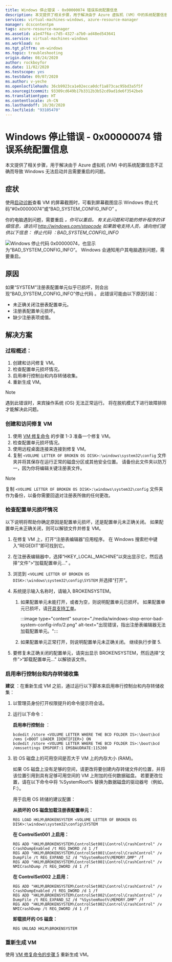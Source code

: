```yaml
---
title: Windows 停止错误 - 0x00000074 错误系统配置信息
description: 本文提供了相关步骤，用于解决由于 Azure 虚拟机 (VM) 中的系统配置信息不正确而导致 Windows 无法启动并且需要重启的问题。
services: virtual-machines-windows, azure-resource-manager
manager: dcscontentpm
tags: azure-resource-manager
ms.assetid: a1e47f6a-c7d5-4327-a7b0-ad48ed543641
ms.service: virtual-machines-windows
ms.workload: na
ms.tgt_pltfrm: vm-windows
ms.topic: troubleshooting
origin.date: 08/24/2020
author: rockboyfor
ms.date: 11/02/2020
ms.testscope: yes
ms.testdate: 09/07/2020
ms.author: v-yeche
ms.openlocfilehash: 36cb9923ca1e02ecca0dcf1a873cac95bd3a5f5f
ms.sourcegitcommit: 93309cd649b17b3312b3b52cd9ad1de6f3542beb
ms.translationtype: HT
ms.contentlocale: zh-CN
ms.lasthandoff: 10/30/2020
ms.locfileid: "93105470"
---
```

<!--Verified successfully-->
# <a name="windows-stop-error---0x00000074-bad-system-config-info"></a>Windows 停止错误 - 0x00000074 错误系统配置信息

本文提供了相关步骤，用于解决由于 Azure 虚拟机 (VM) 中的系统配置信息不正确而导致 Windows 无法启动并且需要重启的问题。

## <a name="symptom"></a>症状

使用[启动诊断](./boot-diagnostics.md)查看 VM 的屏幕截图时，可看到屏幕截图显示 Windows 停止代码“#0x00000074”或“BAD_SYSTEM_CONFIG_INFO” 。

你的电脑遇到问题，需要重启 *。你可以重启。
有关此问题和可能的修补程序的详细信息，请访问 http://windows.com/stopcode
如果致电支持人员，请向他们提供以下信息：
停止代码*   *：BAD_SYSTEM_CONFIG_INFO*

  ![Windows 停止代码 0x00000074，也显示为“BAD_SYSTEM_CONFIG_INFO”。 Windows 会通知用户其电脑遇到问题，需要重启。](./media/windows-stop-error-bad-system-config-info/1.png)

## <a name="cause"></a>原因

如果“SYSTEM”注册表配置单元似乎已损坏，则会出现“BAD_SYSTEM_CONFIG_INFO”停止代码 。 此错误可能由以下原因引起：

- 未正确关闭注册表配置单元。
- 注册表配置单元损坏。
- 缺少注册表项或值。

## <a name="solution"></a>解决方案

### <a name="process-overview"></a>过程概述：

1. 创建和访问修复 VM。
1. 检查配置单元损坏情况。
1. 启用串行控制台和内存转储收集。
1. 重新生成 VM。

> [!NOTE]
> 遇到此错误时，来宾操作系统 (OS) 无法正常运行。 将在脱机模式下进行故障排除才能解决此问题。

### <a name="create-and-access-a-repair-vm"></a>创建和访问修复 VM

1. 使用 [VM 修复命令](./repair-windows-vm-using-azure-virtual-machine-repair-commands.md) 的步骤 1-3 准备一个修复 VM。
1. 检查配置单元损坏情况。
1. 使用远程桌面连接来连接到修复 VM。
1. 复制 `<VOLUME LETTER OF BROKEN OS DISK>:\windows\system32\config` 文件夹并将其保存在运行正常的磁盘分区或其他安全位置。 请备份此文件夹以防万一，因为你将编辑关键注册表文件。 

> [!NOTE]
> 复制 `<VOLUME LETTER OF BROKEN OS DISK>:\windows\system32\config` 文件夹作为备份，以备你需要回退对注册表所做的任何更改。

### <a name="check-for-hive-corruption"></a>检查配置单元损坏情况

以下说明将帮助你确定原因是配置单元损坏，还是配置单元未正确关闭。 如果配置单元未正确关闭，则可以解锁文件并修复 VM。

1. 在修复 VM 上，打开“注册表编辑器”应用程序。 在 Windows 搜索栏中键入“REGEDIT”即可找到它。
1. 在注册表编辑器中，选择“HKEY_LOCAL_MACHINE”以突出显示它，然后选择“文件”>“加载配置单元…”  。
1. 浏览到 `<VOLUME LETTER OF BROKEN OS DISK>:\windows\system32\config\SYSTEM` 并选择“打开”。
1. 系统提示输入名称时，请输入 BROKENSYSTEM。

    1. 如果配置单元未能打开，或者为空，则说明配置单元已损坏。 如果配置单元已损坏，请[开具支持工单](https://support.azure.cn/support/support-azure/)。

        :::image type="content" source="./media/windows-stop-error-bad-system-config-info/2.png" alt-text="出现错误，指出注册表编辑器无法加载配置单元。":::

    1. 如果配置单元正常打开，则说明配置单元未正确关闭。 继续执行步骤 5.

1. 要修复未正确关闭的配置单元，请突出显示 BROKENSYSTEM，然后选择“文件”>“卸载配置单元…”  以解锁该文件。

### <a name="enable-the-serial-console-and-memory-dump-collection"></a>启用串行控制台和内存转储收集

**建议** ：在重新生成 VM 之前，通过运行以下脚本来启用串行控制台和内存转储收集：

1. 以管理员身份打开权限提升的命令提示符会话。
1. 运行以下命令：

    **启用串行控制台** ：

    ```
    bcdedit /store <VOLUME LETTER WHERE THE BCD FOLDER IS>:\boot\bcd /ems {<BOOT LOADER IDENTIFIER>} ON 
    bcdedit /store <VOLUME LETTER WHERE THE BCD FOLDER IS>:\boot\bcd /emssettings EMSPORT:1 EMSBAUDRATE:115200
    ```

1. 验 OS 磁盘上的可用空间是否大于 VM 上的内存大小 (RAM)。

    如果 OS 磁盘上没有足够的空间，请更改将要创建内存转储文件的位置，并将该位置引用到具有足够可用空间的 VM 上附加的任何数据磁盘。 若要更改位置，请在以下命令中将 %SystemRoot% 替换为数据磁盘的驱动器号（例如，F:）。

    用于启用 OS 转储的建议配置：

    **从损坏的 OS 磁盘加载注册表配置单元：**

    ```
    REG LOAD HKLM\BROKENSYSTEM <VOLUME LETTER OF BROKEN OS DISK>:\windows\system32\config\SYSTEM
    ```

    **在 ControlSet001 上启用：**

    ```
    REG ADD "HKLM\BROKENSYSTEM\ControlSet001\Control\CrashControl" /v CrashDumpEnabled /t REG_DWORD /d 1 /f 
    REG ADD "HKLM\BROKENSYSTEM\ControlSet001\Control\CrashControl" /v DumpFile /t REG_EXPAND_SZ /d "%SystemRoot%\MEMORY.DMP" /f 
    REG ADD "HKLM\BROKENSYSTEM\ControlSet001\Control\CrashControl" /v NMICrashDump /t REG_DWORD /d 1 /f 
    ```

    **在 ControlSet002 上启用：**

    ```
    REG ADD "HKLM\BROKENSYSTEM\ControlSet002\Control\CrashControl" /v CrashDumpEnabled /t REG_DWORD /d 1 /f 
    REG ADD "HKLM\BROKENSYSTEM\ControlSet002\Control\CrashControl" /v DumpFile /t REG_EXPAND_SZ /d "%SystemRoot%\MEMORY.DMP" /f 
    REG ADD "HKLM\BROKENSYSTEM\ControlSet002\Control\CrashControl" /v NMICrashDump /t REG_DWORD /d 1 /f 
    ```

    **卸载损坏的 OS 磁盘：**

    ```
    REG UNLOAD HKLM\BROKENSYSTEM
    ```

### <a name="rebuild-the-vm"></a>重新生成 VM

使用 [VM 修复命令的步骤 5](./repair-windows-vm-using-azure-virtual-machine-repair-commands.md#repair-process-example) 重新生成 VM。

<!-- Update_Description: update meta properties, wording update, update link -->